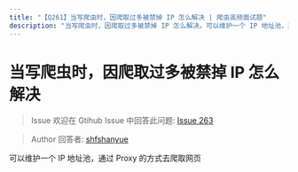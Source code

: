 ```yaml
---
title: "【Q261】当写爬虫时，因爬取过多被禁掉 IP 怎么解决 | 爬虫高频面试题"
description: "当写爬虫时，因爬取过多被禁掉 IP 怎么解决。可以维护一个 IP 地址池，通过 Proxy 的方式去爬取网页  字节跳动面试题、阿里腾讯面试题、美团小米面试题。"
---
```


# 当写爬虫时，因爬取过多被禁掉 IP 怎么解决

> Issue
> 欢迎在 Gtihub Issue 中回答此问题: [Issue 263](https://github.com/shfshanyue/Daily-Question/issues/263)

> Author
> 回答者: [shfshanyue](https://github.com/shfshanyue)

可以维护一个 IP 地址池，通过 Proxy 的方式去爬取网页
